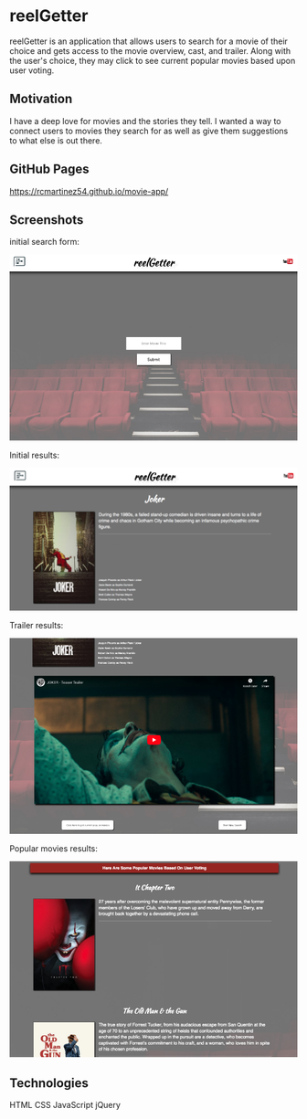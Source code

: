 # reelGetter

reelGetter is an application that allows users to search for a movie of their choice and gets access to the movie overview, cast, and trailer.  Along with the user's choice, they may click to see current popular movies based upon user voting.

## Motivation

I have a deep love for movies and the stories they tell.  I wanted a way to connect users to movies they search for as well as give them suggestions to what else is out there.

## GitHub Pages 

https://rcmartinez54.github.io/movie-app/

## Screenshots

initial search form: 

![form](img/initial-form.png)

Initial results:

![initial-results](img/main-payload.png)

Trailer results: 

![trailer results](img/trailer.png)

Popular movies results:

![list of current popular movies](img/popular-search.png)

## Technologies

HTML
CSS
JavaScript
jQuery